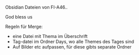 Obsidian Dateien von FI-A46..

God bless us 


Regeln für Merge:
- eine Datei mit Thema im Überschrift
- Tag-datei im Ordner Days, wo alle Themes des Tages sind
- Auf Bilder etc aufpassen, für diese gibts separate Ordner 
